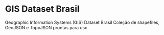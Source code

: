 GIS Dataset Brasil
==================

Geographic Information Systems (GIS) Dataset Brasil
Coleção de shapefiles, GeoJSON e TopoJSON prontas para uso
